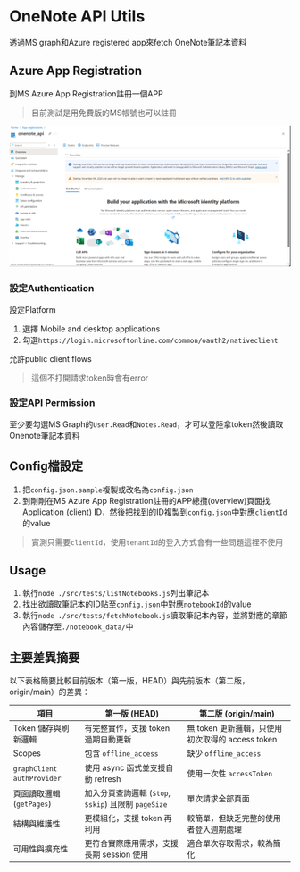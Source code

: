 # OneNote API Utils

透過MS graph和Azure registered app來fetch OneNote筆記本資料

## Azure App Registration
到MS Azure App Registration註冊一個APP
> 目前測試是用免費版的MS帳號也可以註冊

![Azure Registered App](./azure_app_registration.png)

### 設定Authentication
設定Platform
1. 選擇 Mobile and desktop applications
2. 勾選`https://login.microsoftonline.com/common/oauth2/nativeclient`

允許public client flows
> 這個不打開請求token時會有error

### 設定API Permission
至少要勾選MS Graph的`User.Read`和`Notes.Read`，才可以登陸拿token然後讀取Onenote筆記本資料


## Config檔設定
1. 把`config.json.sample`複製或改名為`config.json`
2. 到剛剛在MS Azure App Registration註冊的APP總攬(overview)頁面找Application (client) ID，然後把找到的ID複製到`config.json`中對應`clientId`的value
> 實測只需要`clientId`，使用`tenantId`的登入方式會有一些問題這裡不使用

## Usage
1. 執行`node ./src/tests/listNotebooks.js`列出筆記本
2. 找出欲讀取筆記本的ID貼至`config.json`中對應`notebookId`的value
3. 執行`node ./src/tests/fetchNotebook.js`讀取筆記本內容，並將對應的章節內容儲存至`./notebook_data/`中

## 主要差異摘要

以下表格簡要比較目前版本（第一版，HEAD）與先前版本（第二版，origin/main）的差異：

| 項目 | 第一版 (HEAD) | 第二版 (origin/main) |
| --- | --- | --- |
| Token 儲存與刷新邏輯 | 有完整實作，支援 token 過期自動更新 | 無 token 更新邏輯，只使用初次取得的 access token |
| Scopes | 包含 `offline_access` | 缺少 `offline_access` |
| `graphClient` `authProvider` | 使用 async 函式並支援自動 refresh | 使用一次性 `accessToken` |
| 頁面讀取邏輯 (`getPages`) | 加入分頁查詢邏輯 (`$top`, `$skip`) 且限制 `pageSize` | 單次請求全部頁面 |
| 結構與維護性 | 更模組化，支援 token 再利用 | 較簡單，但缺乏完整的使用者登入週期處理 |
| 可用性與擴充性 | 更符合實際應用需求，支援長期 session 使用 | 適合單次存取需求，較為簡化 |

